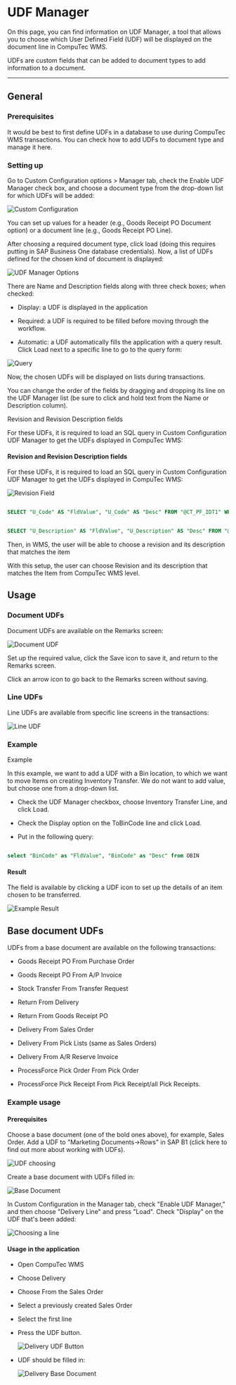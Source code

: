 # UDF Manager

On this page, you can find information on UDF Manager, a tool that allows you to choose which User Defined Field (UDF) will be displayed on the document line in CompuTec WMS.

UDFs are custom fields that can be added to document types to add information to a document.

---

## General

### Prerequisites

It would be best to first define UDFs in a database to use during CompuTec WMS transactions. You can check how to add UDFs to document type and manage it here.

### Setting up

Go to Custom Configuration options > Manager tab, check the Enable UDF Manager check box, and choose a document type from the drop-down list for which UDFs will be added:

![Custom Configuration](./media/custom-config-option.webp)

You can set up values for a header (e.g., Goods Receipt PO Document option) or a document line (e.g., Goods Receipt PO Line).

After choosing a required document type, click load (doing this requires putting in SAP Business One database credentials). Now, a list of UDFs defined for the chosen kind of document is displayed:

![UDF Manager Options](./media/udf-manager-options.webp)

There are Name and Description fields along with three check boxes; when checked:

- Display: a UDF is displayed in the application

- Required: a UDF is required to be filled before moving through the workflow.

- Automatic: a UDF automatically fills the application with a query result. Click Load next to a specific line to go to the query form:

![Query](./media/query.webp)

Now, the chosen UDFs will be displayed on lists during transactions.

You can change the order of the fields by dragging and dropping its line on the UDF Manager list (be sure to click and hold text from the Name or Description column).

Revision and Revision Description fields

For these UDFs, it is required to load an SQL query in Custom Configuration UDF Manager to get the UDFs displayed in CompuTec WMS:

#### Revision and Revision Description fields

For these UDFs, it is required to load an SQL query in Custom Configuration UDF Manager to get the UDFs displayed in CompuTec WMS:

![Revision Field](./media/revision-field.webp)

```sql

SELECT "U_Code" AS "FldValue", "U_Code" AS "Desc" FROM "@CT_PF_IDT1" WHERE "U_ParentItemCode" = @ItemCode

```

```sql

SELECT "U_Description" AS "FldValue", "U_Description" AS "Desc" FROM "@CT_PF_IDT1" WHERE "U_ParentItemCode" = @ItemCode

```

Then, in WMS, the user will be able to choose a revision and its description that matches the item

With this setup, the user can choose Revision and its description that matches the Item from CompuTec WMS level.

## Usage

### Document UDFs

Document UDFs are available on the Remarks screen:

![Document UDF](./media/document-udf.webp)

Set up the required value, click the Save icon to save it, and return to the Remarks screen.

Click an arrow icon to go back to the Remarks screen without saving.

### Line UDFs

Line UDFs are available from specific line screens in the transactions:

![Line UDF](./media/line-udf.webp)

### Example

Example

In this example, we want to add a UDF with a Bin location, to which we want to move Items on creating Inventory Transfer. We do not want to add value, but choose one from a drop-down list.

- Check the UDF Manager checkbox, choose Inventory Transfer Line, and click Load.

- Check the Display option on the ToBinCode line and click Load.

- Put in the following query:

```sql

select "BinCode" as "FldValue", "BinCode" as "Desc" from OBIN

```

#### Result

The field is available by clicking a UDF icon to set up the details of an item chosen to be transferred.

![Example Result](./media/example-result.webp)

## Base document UDFs

UDFs from a base document are available on the following transactions:

- Goods Receipt PO From Purchase Order

- Goods Receipt PO From A/P Invoice

- Stock Transfer From Transfer Request

- Return From Delivery

- Return From Goods Receipt PO

- Delivery From Sales Order

- Delivery From Pick Lists (same as Sales Orders)

- Delivery From A/R Reserve Invoice

- ProcessForce Pick Order From Pick Order

- ProcessForce Pick Receipt From Pick Receipt/all Pick Receipts.

### Example usage

#### Prerequisites

Choose a base document (one of the bold ones above), for example, Sales Order.
Add a UDF to "Marketing Documents->Rows" in SAP B1 (click here to find out more about working with UDFs).

![UDF choosing](./media/udf-choosing.webp)

Create a base document with UDFs filled in:

![Base Document](./media/base-document.webp)

In Custom Configuration in the Manager tab, check "Enable UDF Manager," and then choose "Delivery Line" and press "Load". Check "Display" on the UDF that's been added:

![Choosing a line](./media/manager-choosing-delivery-line.webp)

#### Usage in the application

- Open CompuTec WMS

- Choose Delivery

- Choose From the Sales Order

- Select a previously created Sales Order

- Select the first line

- Press the UDF button.

  ![Delivery UDF Button](./media/delivery-udf-button.webp)

- UDF should be filled in:

  ![Delivery Base Document](./media/delivery-base-document-udf.webp)

